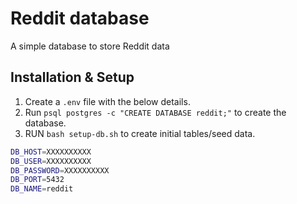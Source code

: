 # Reddit database

A simple database to store Reddit data

## Installation & Setup

1. Create a `.env` file with the below details.
2. Run `psql postgres -c "CREATE DATABASE reddit;"` to create the database.
3. RUN `bash setup-db.sh` to create initial tables/seed data.


```sh
DB_HOST=XXXXXXXXXX
DB_USER=XXXXXXXXXX
DB_PASSWORD=XXXXXXXXXX
DB_PORT=5432
DB_NAME=reddit
```